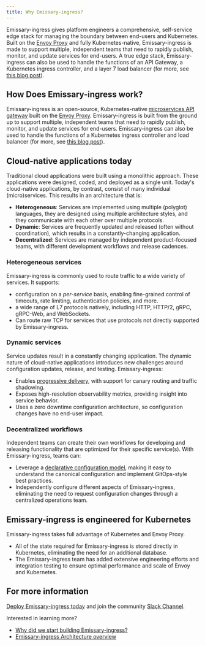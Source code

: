```yaml
---
title: Why Emissary-ingress?
---
```


Emissary-ingress gives platform engineers a comprehensive, self-service edge stack for managing the boundary between end-users and Kubernetes. Built on the [Envoy Proxy](https://www.envoyproxy.io) and fully Kubernetes-native, Emissary-ingress is made to support multiple, independent teams that need to rapidly publish, monitor, and update services for end-users. A true edge stack, Emissary-ingress can also be used to handle the functions of an API Gateway, a Kubernetes ingress controller, and a layer 7 load balancer (for more, see [this blog post](https://blog.getambassador.io/kubernetes-ingress-nodeport-load-balancers-and-ingress-controllers-6e29f1c44f2d)).

## How Does Emissary-ingress work?

Emissary-ingress is an open-source, Kubernetes-native [microservices API gateway](../../topics/concepts/microservices-api-gateways) built on the [Envoy Proxy](https://www.envoyproxy.io). Emissary-ingress is built from the ground up to support multiple, independent teams that need to rapidly publish, monitor, and update services for end-users. Emissary-ingress can also be used to handle the functions of a Kubernetes ingress controller and load balancer (for more, see [this blog post](https://blog.getambassador.io/kubernetes-ingress-nodeport-load-balancers-and-ingress-controllers-6e29f1c44f2d)).

## Cloud-native applications today

Traditional cloud applications were built using a monolithic approach. These applications were designed, coded, and deployed as a single unit. Today's cloud-native applications, by contrast, consist of many individual (micro)services. This results in an architecture that is:

* __Heterogeneous__: Services are implemented using multiple (polyglot) languages, they are designed using multiple architecture styles, and they communicate with each other over multiple protocols.
* __Dynamic__: Services are frequently updated and released (often without coordination), which results in a constantly-changing application.
* __Decentralized__: Services are managed by independent product-focused teams, with different development workflows and release cadences.

### Heterogeneous services

Emissary-ingress is commonly used to route traffic to a wide variety of services. It supports:

* configuration on a *per-service* basis, enabling fine-grained control of timeouts, rate limiting, authentication policies, and more.
* a wide range of L7 protocols natively, including HTTP, HTTP/2, gRPC, gRPC-Web, and WebSockets.
* Can route raw TCP for services that use protocols not directly supported by Emissary-ingress.

### Dynamic services

Service updates result in a constantly changing application. The dynamic nature of cloud-native applications introduces new challenges around configuration updates, release, and testing. Emissary-ingress:

* Enables [progressive delivery](../../topics/concepts/progressive-delivery), with support for canary routing and traffic shadowing.
* Exposes high-resolution observability metrics, providing insight into service behavior.
* Uses a zero downtime configuration architecture, so configuration changes have no end-user impact.

### Decentralized workflows

Independent teams can create their own workflows for developing and releasing functionality that are optimized for their specific service(s). With Emissary-ingress, teams can:

* Leverage a [declarative configuration model](../../topics/concepts/gitops-continuous-delivery), making it easy to understand the canonical configuration and implement GitOps-style best practices.
* Independently configure different aspects of Emissary-ingress, eliminating the need to request configuration changes through a centralized operations team.

## Emissary-ingress is engineered for Kubernetes

Emissary-ingress takes full advantage of Kubernetes and Envoy Proxy.

* All of the state required for Emissary-ingress is stored directly in Kubernetes, eliminating the need for an additional database.
* The Emissary-ingress team has added extensive engineering efforts and integration testing to ensure optimal performance and scale of Envoy and Kubernetes.

## For more information

[Deploy Emissary-ingress today](../../tutorials/getting-started) and join the community [Slack Channel](http://a8r.io/slack).

Interested in learning more?

* [Why did we start building Emissary-ingress?](https://blog.getambassador.io/building-ambassador-an-open-source-api-gateway-on-kubernetes-and-envoy-ed01ed520844)
* [Emissary-ingress Architecture overview](../../topics/concepts/architecture)
